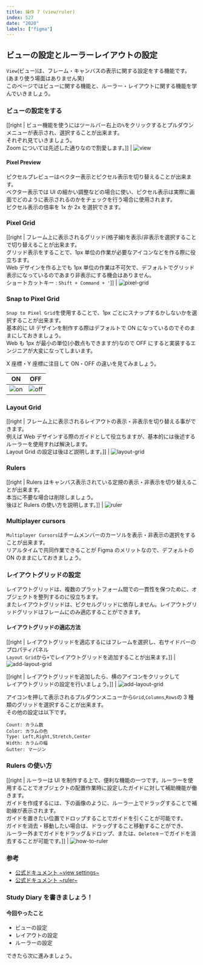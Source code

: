 ```yaml
---
title: 操作 7 (view/ruler)
index: 527
date: "2020"
labels: ["figma"]
---
```


## ビューの設定とルーラーレイアウトの設定

`View`(ビュー)は、フレーム・キャンバスの表示に関する設定をする機能です。(あまり使う場面はありません笑)  
このページではビューに関する機能と、ルーラー・レイアウトに関する機能を学んでいきましょう。

### ビューの設定をする

[[right | ビュー機能を使うにはツールバー右上の`%`をクリックするとプルダウンメニューが表示され、選択することが出来ます。<br/>それぞれ見ていきましょう。<br/>Zoom については先述した通りなので割愛します。]]
| ![view](./img/view.png)

#### Pixel Preview

ピクセルプレビューはベクター表示とピクセル表示を切り替えることが出来ます。  
ベクター表示では UI の細かい調整などの場合に使い、ピクセル表示は実際に画面でどのように表示されるのかをチェックを行う場合に使用されます。  
ピクセル表示の倍率を 1x か 2x を選択できます。

### Pixel Grid

[[right | フレーム上に表示されるグリッド(格子線)を表示/非表示を選択することで切り替えることが出来ます。<br/>グリッド表示をすることで、1px 単位の作業が必要なアイコンなどを作る際に役立ちます。<br/>Web デザインを作る上でも 1px 単位の作業は不可欠で、デフォルトでグリッド表示になっているのであまり非表示にする機会はありません。<br/>ショートカットキー : `Shift + Command + '`]]
| ![pixel-grid](./img/pixel-grid2.png)

### Snap to Pixel Grid

`Snap to Pixel Grid`を使用することで、1px ごとにスナップするかしないかを選択することが出来ます。  
基本的に UI デザインを制作する際はデフォルトで ON になっているのでそのままにしておきましょう。  
Web も 1px が最小の単位(小数点もできますが)なので OFF にすると実装するエンジニアが大変になってしまいます。

X 座標・Y 座標に注目して ON・OFF の違いを見てみましょう。

| ON                  | OFF                   |
| ------------------- | --------------------- |
| ![on](./img/on.png) | ![off](./img/off.png) |

### Layout Grid

[[right | フレーム上に表示されるレイアウトの表示・非表示を切り替える事ができます。<br/>例えば Web デザインする際のガイドとして役立ちますが、基本的には後述するルーラーを使用すれば解決します。<br/>Layout Grid の設定は後ほど説明します。]]
| ![layout-grid](./img/layout-grid2.png)

### Rulers

[[right | Rulers はキャンバス表示されている定規の表示・非表示を切り替えることが出来ます。<br/>本当に不要な場合は削除しましょう。<br/>後ほど Rulers の使い方を説明します。]]
| ![ruler](./img/ruler.png)

### Multiplayer cursors

`Multiplayer Cursors`はチームメンバーのカーソルを表示・非表示の選択をすることが出来ます。  
リアルタイムで共同作業できることが Figma のメリットなので、デフォルトの ON のままにしておきましょう。

### レイアウトグリッドの設定

レイアウトグリッドは、複数のプラットフォーム間での一貫性を保つために、オブジェクトを整列するのに役立ちます。  
またレイアウトグリッドは、ピクセルグリッドに依存しません。レイアウトグリッドグリッドはフレームにのみ適応することができます。

#### レイアウトグリッドの適応方法

[[right | レイアウトグリッドを適応するにはフレームを選択し、右サイドバーのプロパティパネル<br/>`Layout Grid`から`+`でレイアウトグリッドを追加することが出来ます。]]
| ![add-layout-grid](./img/add-layout-grid.png)

[[right | レイアウトグリッドを追加したら、横のアイコンをクリックして<br/>レイアウトグリッドの設定を行いましょう。]]
| ![add-layout-grid](./img/edit-layout-grid.png)

アイコンを押して表示されるプルダウンメニューから`Grid`,`Columns`,`Rows`の 3 種類のグリッドを選択することが出来ます。  
その他の設定は以下です。

```
Count: カラム数
Color: カラムの色
Type: Left,Right,Stretch,Center
Width: カラムの幅
Gutter: マージン
```

### Rulers の使い方

[[right | ルーラーは UI を制作する上で、便利な機能の一つです。ルーラーを使用することでオブジェクトの配置作業時に設定したガイドに対して補助機能が働きます。<br/>ガイドを作成するには、下の画像のように、ルーラー上でドラッグすることで補助線が表示されます。<br/>ガイドを置きたい位置でドロップすることでガイドを引くことが可能です。<br/>ガイドを消去・移動したい場合は、ドラッグすること移動することができ、<br/>ルーラー外までガイドをドラッグ＆ドロップ、または、`Deleteキー`でガイドを消去することが可能です。]]
| ![how-to-ruler](./img/how-to-ruler.png)

### 参考

- [公式ドキュメント ~view settings~](https://help.figma.com/hc/en-us/articles/360041065034-Adjust-your-view-settings-in-the-Editor)
- [公式ドキュメント ~ruler~](https://help.figma.com/hc/en-us/articles/360040449713-Add-Guides-to-the-Canvas-or-a-Frame)

### Study Diary を書きましょう！

#### 今回やったこと

- ビューの設定
- レイアウトの設定
- ルーラーの設定

できたら次に進みましょう。
